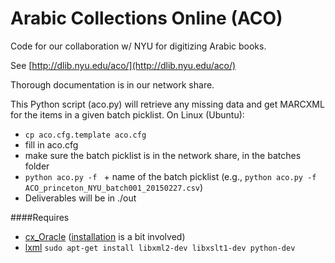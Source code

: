 Arabic Collections Online (ACO)
===============================
Code for our collaboration w/ NYU for digitizing Arabic books. 

See [http://dlib.nyu.edu/aco/](http://dlib.nyu.edu/aco/)

Thorough documentation is in our network share.

This Python script (aco.py) will retrieve any missing data and get MARCXML for the items in a given batch picklist. On Linux (Ubuntu): 
* `cp aco.cfg.template aco.cfg`
* fill in aco.cfg
* make sure the batch picklist is in the network share, in the batches folder
* `python aco.py -f ` + name of the batch picklist (e.g., `python aco.py -f ACO_princeton_NYU_batch001_20150227.csv`)
* Deliverables will be in ./out

####Requires
* [cx_Oracle](http://cx-oracle.sourceforge.net/) ([installation](https://gist.github.com/kimus/10012910) is a bit involved)
* [lxml](http://lxml.de/) `sudo apt-get install libxml2-dev libxslt1-dev python-dev`
